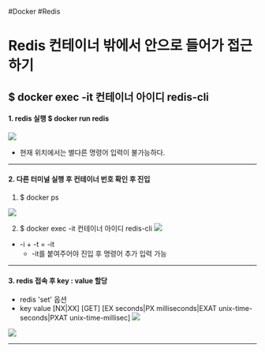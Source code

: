 #Docker #Redis

# Redis 컨테이너 밖에서 안으로 들어가 접근하기
## $ docker exec -it 컨테이너 아이디 redis-cli

#### 1. redis 실행 $ docker run redis

![](https://i.imgur.com/beqJiC6.png)
- 현재 위치에서는 별다른 명령어 입력이 불가능하다.
---

#### 2. 다른 터미널 실행 후 컨테이너 번호 확인 후 진입
1. $ docker ps

![](https://i.imgur.com/cM6VR6k.png)

2. $ docker exec -it 컨테이너 아이디 redis-cli
![](https://i.imgur.com/qd0nPqx.png)

- -i  + -t = -it
	- -it를 붙여주어야 진입 후 명령어 추가 입력 가능
---

#### 3. redis 접속 후 key : value 할당
- redis 'set' 옵션
- key value [NX|XX] [GET] [EX seconds|PX milliseconds|EXAT unix-time-seconds|PXAT unix-time-millisec]
![](https://i.imgur.com/uuAj400.png)

![](https://i.imgur.com/CHEVvND.png)

---
